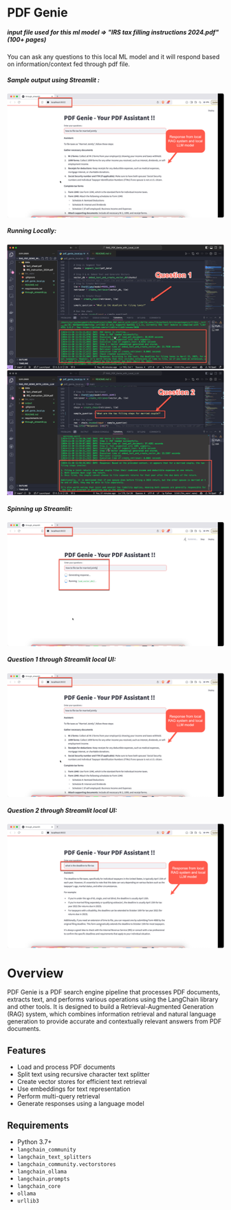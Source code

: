 # PDF Genie

##### input file used for this ml model => *"IRS tax filling instructions 2024.pdf" (100+ pages)*

You can ask any questions to this local ML model and it will respond based on information/context fed through pdf file.

##### Sample output using Streamlit :

<img src="https://raw.githubusercontent.com/suriya4code/RAG_PDF_Genie_with_Local_LLM/main/output/04_streamlit_q1.png" alt="grag system st">

##### Running Locally: 

<img src="https://raw.githubusercontent.com/suriya4code/RAG_PDF_Genie_with_Local_LLM/main/output/01_question1.png" alt="rag system q1">


<img src="https://raw.githubusercontent.com/suriya4code/RAG_PDF_Genie_with_Local_LLM/main/output/02_question2.png" alt="rag system q2">

##### Spinning up Streamlit:

<img src="https://raw.githubusercontent.com/suriya4code/RAG_PDF_Genie_with_Local_LLM/main/output/03_streamlit_running.png" alt="rag system q2">

##### Question 1 through Streamlit local UI: 

<img src="https://raw.githubusercontent.com/suriya4code/RAG_PDF_Genie_with_Local_LLM/main/output/04_streamlit_q1.png" alt="grag system st">

##### Question 2 through Streamlit local UI: 

<img src="https://raw.githubusercontent.com/suriya4code/RAG_PDF_Genie_with_Local_LLM/main/output/05_streamlit_q2.png" alt="grag system st">


# Overview

PDF Genie is a PDF search engine pipeline that processes PDF documents, extracts text, and performs various operations using the LangChain library and other tools. It is designed to build a Retrieval-Augmented Generation (RAG) system, which combines information retrieval and natural language generation to provide accurate and contextually relevant answers from PDF documents.


## Features

- Load and process PDF documents
- Split text using recursive character text splitter
- Create vector stores for efficient text retrieval
- Use embeddings for text representation
- Perform multi-query retrieval
- Generate responses using a language model

## Requirements

- Python 3.7+
- `langchain_community`
- `langchain_text_splitters`
- `langchain_community.vectorstores`
- `langchain_ollama`
- `langchain.prompts`
- `langchain_core`
- `ollama`
- `urllib3`


